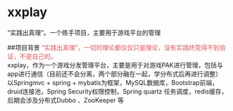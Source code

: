 # xxplay
“实践出真理”。一个练手项目，主要用于游戏平台的管理

##项目背景
  <font style="color:#e25353">“实践出真理”，一切的理论都仅仅只是理论，没有实践终究得不到验证，不是自己的。</font><br/>
  xxplay，作为一个游戏分发管理平台，主要是用于对游戏PAK进行管理，包括与app进行通信（目前还不会分离，两个部分融在一起，学分布式后再进行调整）<br/>
  以Springmvc + spring + mybatis为框架，MySQL数据库，Bootstrap前端，druid连接池，Spring Security权限控制，Spring quartz 任务调度，redis缓存，后期会涉及分布式Dubbo 、ZooKeeper 等
  
  
